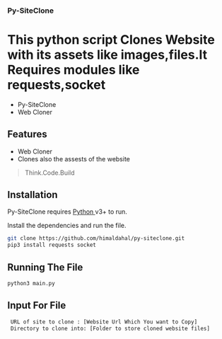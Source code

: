 ### Py-SiteClone 

# This python script Clones Website with its assets like images,files.It Requires modules like requests,socket 

- Py-SiteClone
- Web Cloner

## Features
- Web Cloner
- Clones also the assests of the website

> Think.Code.Build
## Installation

Py-SiteClone requires [Python ](https://python.com/) v3+ to run.

Install the dependencies and run the file.
```sh
git clone https://github.com/himaldahal/py-siteclone.git
pip3 install requests socket
```
##  Running The File

```sh
python3 main.py
```
## Input For File
```sh
 URL of site to clone : [Website Url Which You want to Copy]
 Directory to clone into: [Folder to store cloned website files]
```
